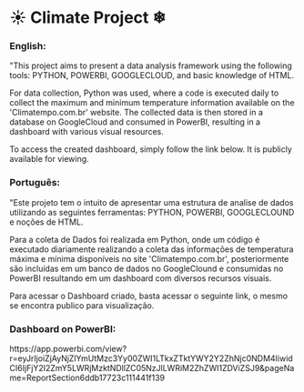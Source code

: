 <h1 align="left">☀ Climate Project ❄</h1>

<h3 align="left">English:</h3>

"This project aims to present a data analysis framework using the following tools: PYTHON, POWERBI, GOOGLECLOUD, and basic knowledge of HTML.

For data collection, Python was used, where a code is executed daily to collect the maximum and minimum temperature information available on the 'Climatempo.com.br' website. The collected data is then stored in a database on GoogleCloud and consumed in PowerBI, resulting in a dashboard with various visual resources.

To access the created dashboard, simply follow the link below. It is publicly available for viewing.

<h3 align="left">Português:</h3>
"Este projeto tem o intuito de apresentar uma estrutura de analise de dados utilizando as seguintes ferramentas: PYTHON, POWERBI, GOOGLECLOUND e noções de HTML.

Para a coleta de Dados foi realizada em Python, onde um código é executado diariamente realizando a coleta das informações de temperatura máxima e mínima disponíveis no site 'Climatempo.com.br', posteriormente são incluídas em um banco de dados no GoogleClound e consumidas no PowerBI resultando em um dashboard com diversos recursos visuais. 

Para acessar o Dashboard criado, basta acessar o seguinte link, o mesmo se encontra publico para visualização. 


<h3 align="left">Dashboard on PowerBI:</h3>
https://app.powerbi.com/view?r=eyJrIjoiZjAyNjZlYmUtMzc3Yy00ZWI1LTkxZTktYWY2Y2ZhNjc0NDM4IiwidCI6IjFjY2I2ZmY5LWRjMzktNDllZC05NzJlLWRiM2ZhZWI1ZDViZSJ9&pageName=ReportSection6ddb17723c111441f139
